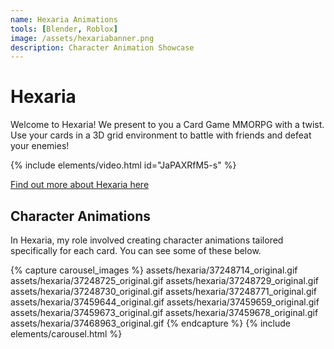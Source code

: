 ```yaml
---
name: Hexaria Animations
tools: [Blender, Roblox]
image: /assets/hexariabanner.png
description: Character Animation Showcase
---
```


# Hexaria

Welcome to Hexaria! We present to you a Card Game MMORPG with a twist. Use your cards in a 3D grid environment to battle with friends and defeat your enemies!

{% include elements/video.html id="JaPAXRfM5-s" %}

[Find out more about Hexaria here](https://www.roblox.com/games/913614076/Hexaria)

## Character Animations

In Hexaria, my role involved creating character animations tailored specifically for each card. You can see some of these below.

{% capture carousel_images %}
assets/hexaria/37248714_original.gif
assets/hexaria/37248725_original.gif
assets/hexaria/37248729_original.gif
assets/hexaria/37248730_original.gif
assets/hexaria/37248771_original.gif
assets/hexaria/37459644_original.gif
assets/hexaria/37459659_original.gif
assets/hexaria/37459673_original.gif
assets/hexaria/37459678_original.gif
assets/hexaria/37468963_original.gif
{% endcapture %}
{% include elements/carousel.html %}